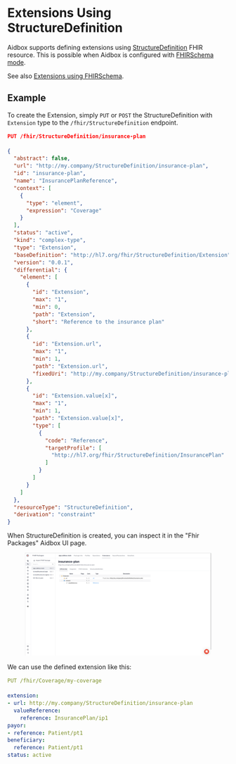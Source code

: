 # Extensions Using StructureDefinition

Aidbox supports defining extensions using [StructureDefinition](https://build.fhir.org/structuredefinition.html) FHIR resource. This is possible when Aidbox is configured with [FHIRSchema mode](../../modules/profiling-and-validation/fhir-schema-validator/README.md).&#x20;

See also [Extensions using FHIRSchema](./extensions-using-fhirschema.md).


## Example

To create the Extension, simply `PUT` or `POST` the StructureDefinition with `Extension` type to the `/fhir/StructureDefinition` endpoint.&#x20;

```json
PUT /fhir/StructureDefinition/insurance-plan

{
  "abstract": false,
  "url": "http://my.company/StructureDefinition/insurance-plan",
  "id": "insurance-plan",
  "name": "InsurancePlanReference",
  "context": [
    {
      "type": "element",
      "expression": "Coverage"
    }
  ],
  "status": "active",
  "kind": "complex-type",
  "type": "Extension",
  "baseDefinition": "http://hl7.org/fhir/StructureDefinition/Extension",
  "version": "0.0.1",
  "differential": {
    "element": [
      {
        "id": "Extension",
        "max": "1",
        "min": 0,
        "path": "Extension",
        "short": "Reference to the insurance plan"
      },
      {
        "id": "Extension.url",
        "max": "1",
        "min": 1,
        "path": "Extension.url",
        "fixedUri": "http://my.company/StructureDefinition/insurance-plan"
      },
      {
        "id": "Extension.value[x]",
        "max": "1",
        "min": 1,
        "path": "Extension.value[x]",
        "type": [
          {
            "code": "Reference",
            "targetProfile": [
              "http://hl7.org/fhir/StructureDefinition/InsurancePlan"
            ]
          }
        ]
      }
    ]
  },
  "resourceType": "StructureDefinition",
  "derivation": "constraint"
}
```

When StructureDefinition is created, you can inspect it in the "Fhir Packages" Aidbox UI page.&#x20;

<figure><img src="../../../.gitbook/assets/96a530a4-d148-4697-9dca-158a64ab9799.png" alt=""><figcaption></figcaption></figure>

We can use the defined extension like this:&#x20;

```yaml
PUT /fhir/Coverage/my-coverage

extension:
- url: http://my.company/StructureDefinition/insurance-plan
  valueReference: 
    reference: InsurancePlan/ip1
payor: 
- reference: Patient/pt1
beneficiary:
  reference: Patient/pt1
status: active
```
